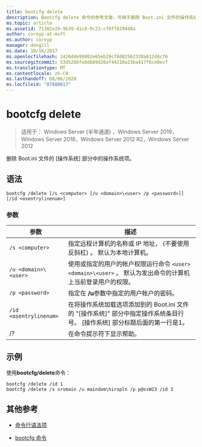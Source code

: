 ```yaml
---
title: bootcfg delete
description: Bootcfg delete 命令的参考文章，可用于删除 Boot.ini 文件的操作系统部分中的操作系统条目。
ms.topic: article
ms.assetid: 71382e29-9b39-41c8-9c23-cf0ff829440a
author: coreyp-at-msft
ms.author: coreyp
manager: dongill
ms.date: 10/16/2017
ms.openlocfilehash: 2426dde90402e65eb29c78d82562338a61248cf6
ms.sourcegitcommit: 53d526bfeddb89d28af44210a23ba417f6ce0ecf
ms.translationtype: MT
ms.contentlocale: zh-CN
ms.lasthandoff: 08/06/2020
ms.locfileid: "87880617"
---
```

# <a name="bootcfg-delete"></a>bootcfg delete

> 适用于： Windows Server (半年通道) ，Windows Server 2019，Windows Server 2016，Windows Server 2012 R2，Windows Server 2012

删除 Boot.ini 文件的 [操作系统] 部分中的操作系统项。

## <a name="syntax"></a>语法

```
bootcfg /delete [/s <computer> [/u <domain>\<user> /p <password>]] [/id <osentrylinenum>]
```

### <a name="parameters"></a>参数

| 参数 | 描述 |
| --------- | ----------- |
| `/s <computer>` | 指定远程计算机的名称或 IP 地址， (不要使用反斜杠) 。 默认为本地计算机。 |
| `/u <domain>\<user>`  | 使用或指定的用户的帐户权限运行命令 `<user>` `<domain>\<user>` 。 默认为发出命令的计算机上当前登录用户的权限。 |
| `/p <password>` | 指定在 **/u**参数中指定的用户帐户的密码。 |
| `/id <osentrylinenum>` | 在将操作系统加载选项添加到的 Boot.ini 文件的 "[操作系统]" 部分中指定操作系统条目行号。 [操作系统] 部分标题后面的第一行是1。 |
| /? | 在命令提示符下显示帮助。 |

## <a name="examples"></a>示例

使用**bootcfg/delete**命令：

```
bootcfg /delete /id 1
bootcfg /delete /s srvmain /u maindom\hiropln /p p@ssW23 /id 3
```

## <a name="additional-references"></a>其他参考

- [命令行语法项](command-line-syntax-key.md)

- [bootcfg 命令](bootcfg.md)
